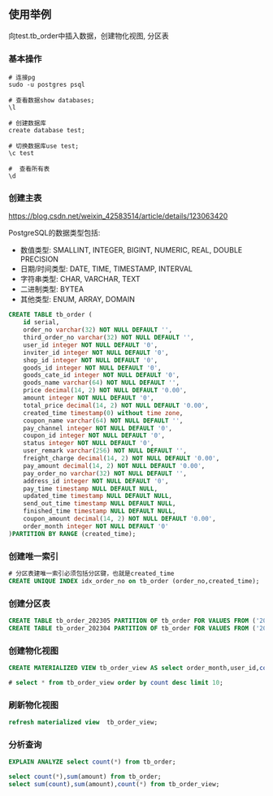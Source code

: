 
## 使用举例
向test.tb_order中插入数据，创建物化视图, 分区表

### 基本操作
``` shell
# 连接pg
sudo -u postgres psql

# 查看数据show databases;
\l

# 创建数据库
create database test;

# 切换数据库use test;
\c test

#  查看所有表
\d

```

### 创建主表
https://blog.csdn.net/weixin_42583514/article/details/123063420

PostgreSQL的数据类型包括:

* 数值类型: SMALLINT, INTEGER, BIGINT, NUMERIC, REAL, DOUBLE PRECISION
* 日期/时间类型: DATE, TIME, TIMESTAMP, INTERVAL
* 字符串类型: CHAR, VARCHAR, TEXT
* 二进制类型: BYTEA
* 其他类型: ENUM, ARRAY, DOMAIN

```sql
CREATE TABLE tb_order (
    id serial,
    order_no varchar(32) NOT NULL DEFAULT '',
    third_order_no varchar(32) NOT NULL DEFAULT '',
    user_id integer NOT NULL DEFAULT '0',
    inviter_id integer NOT NULL DEFAULT '0',
    shop_id integer NOT NULL DEFAULT '0',
    goods_id integer NOT NULL DEFAULT '0',
    goods_cate_id integer NOT NULL DEFAULT '0',
    goods_name varchar(64) NOT NULL DEFAULT '',
    price decimal(14, 2) NOT NULL DEFAULT '0.00',
    amount integer NOT NULL DEFAULT '0',
    total_price decimal(14, 2) NOT NULL DEFAULT '0.00',
    created_time timestamp(0) without time zone,
    coupon_name varchar(64) NOT NULL DEFAULT '',
    pay_channel integer NOT NULL DEFAULT '0',
    coupon_id integer NOT NULL DEFAULT '0',
    status integer NOT NULL DEFAULT '0',
    user_remark varchar(256) NOT NULL DEFAULT '',
    freight_charge decimal(14, 2) NOT NULL DEFAULT '0.00',
    pay_amount decimal(14, 2) NOT NULL DEFAULT '0.00',
    pay_order_no varchar(32) NOT NULL DEFAULT '',
    address_id integer NOT NULL DEFAULT '0',
    pay_time timestamp NULL DEFAULT NULL,
    updated_time timestamp NULL DEFAULT NULL,
    send_out_time timestamp NULL DEFAULT NULL,
    finished_time timestamp NULL DEFAULT NULL,
    coupon_amount decimal(14, 2) NOT NULL DEFAULT '0.00',
    order_month integer NOT NULL DEFAULT '0'
)PARTITION BY RANGE (created_time);
```

### 创建唯一索引

```sql
# 分区表建唯一索引必须包括分区键，也就是created_time
CREATE UNIQUE INDEX idx_order_no on tb_order (order_no,created_time);
```

### 创建分区表
```sql
CREATE TABLE tb_order_202305 PARTITION OF tb_order FOR VALUES FROM ('2023-05-01') TO ('2023-06-01');
CREATE TABLE tb_order_202304 PARTITION OF tb_order FOR VALUES FROM ('2023-04-01') TO ('2023-05-01');
```

### 创建物化视图

```sql
CREATE MATERIALIZED VIEW tb_order_view AS select order_month,user_id,count(*) as count,sum(amount) as amount from tb_order group by order_month,user_id;

# select * from tb_order_view order by count desc limit 10;
```

### 刷新物化视图
```sql
refresh materialized view  tb_order_view;
```

### 分析查询
```sql
EXPLAIN ANALYZE select count(*) from tb_order;

select count(*),sum(amount) from tb_order;
select sum(count),sum(amount),count(*) from tb_order_view;
```